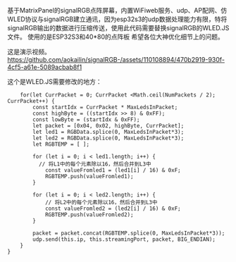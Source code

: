 基于MatrixPanel的signalRGB点阵屏幕，内置WiFiweb服务、udp、AP配网、仿WLED协议与signalRGB建立通讯，因为esp32s3的udp数据处理能力有限，特将signalRGB输出的数据进行压缩传送，使用此代码需要替换signalRGB的WLED.JS文件。
使用的是ESP32S3和40*80的点阵板
希望各位大神优化细节上的问题。




这是演示视频。
https://github.com/aokailin/signalRGB-/assets/110108894/470b2919-930f-4cf5-a61e-5089acbab8f1



这个是WLED.JS需要修改的地方：



		for(let CurrPacket = 0; CurrPacket <Math.ceil(NumPackets / 2); CurrPacket++) {
			const startIdx = CurrPacket * MaxLedsInPacket;
			const highByte = ((startIdx >> 8) & 0xFF);
			const lowByte = (startIdx & 0xFF);
			let packet = [0x04, 0x02, highByte, CurrPacket];
			let led1 = RGBData.splice(0, MaxLedsInPacket*3);
			let led2 = RGBData.splice(0, MaxLedsInPacket*3);
			let RGBTEMP = [ ];
			
			for (let i = 0; i < led1.length; i++) {
  			  // 将L1中的每个元素除以16，然后合并到L3中
    			const valueFromled1 = (led1[i] / 16) & 0xF;
    			RGBTEMP.push(valueFromled1);
			}

			for (let i = 0; i < led2.length; i++) {
    			// 将L2中的每个元素除以16，然后合并到L3中
    			const valueFromled2 = (led2[i] / 16) & 0xF;
    			RGBTEMP.push(valueFromled2);
			}
	
			packet = packet.concat(RGBTEMP.splice(0, MaxLedsInPacket*3));
			udp.send(this.ip, this.streamingPort, packet, BIG_ENDIAN);
		}
	}

